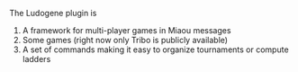 The Ludogene plugin is

1. A framework for multi-player games in Miaou messages
2. Some games (right now only Tribo is publicly available)
3. A set of commands making it easy to organize tournaments or compute ladders


